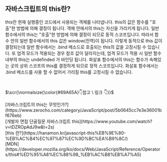 ## 자바스크립트의 this란?
<p>this란 현재 실행중인 코드에서 사용되는 객체를 나타냅니다.
this의 값은 함수를 "호출"한 방법에 의해 결정이 됩니다.
객체 안에서의 this는 자신을 가리키게 됩니다.
일반 함수에서의 this는 "호출"한 방법에 의해 결정이 되므로 동적 스코프입니다.
따라서 함수 안의 일반 함수에서의 this 값은 window(전역)이 됩니다.
이렇게 동적으로 this 값이 결정되는데 일반 함수에서는 .bind 메소드로 호출되는 this의 값을 고정시킬 수 있습니다.
또 엄격 모드가 적용되는 경우 참조 값이 달라지는데, 엄격 모드가 적용 시 일반 함수 내부의 this는 undefinded 가 바인딩 됩니다.
화살표 함수에서의 this는 함수가 속해있는 곳의 상위 스코프의 this를 결정하게 되므로 정적 스코프입니다.
화살표 함수에서는 .bind 메소드를 사용 할 수 없어서 가리킬 this를 고정시킬 수 없습니다.</p>
</br>
<p>$\scr{\normalsize{\color{#69A65A}👇참고 \ 링크 👇}}$</p>
[자바스크립트의 this는 무엇인가?](https://www.zerocho.com/category/JavaScript/post/5b0645cc7e3e36001bf676eb)<br/>
[개발자 면접 단골질문 자바스크립트 this](https://www.youtube.com/watch?v=tDZROpAdJ9w&t=2s)</br>
[this 란?](https://hanamon.kr/javascript-this%EB%9E%80-%EB%AC%B4%EC%97%87%EC%9D%BC%EA%B9%8C/)</br>
[MDN](https://developer.mozilla.org/ko/docs/Web/JavaScript/Reference/Operators/this#%ED%95%A8%EC%88%98_%EB%AC%B8%EB%A7%A5)
